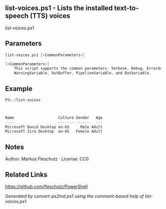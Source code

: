 ## list-voices.ps1 - Lists the installed text-to-speech (TTS) voices

list-voices.ps1

## Parameters
```powershell
list-voices.ps1 [<CommonParameters>]

[<CommonParameters>]
    This script supports the common parameters: Verbose, Debug, ErrorAction, ErrorVariable, WarningAction, 
    WarningVariable, OutBuffer, PipelineVariable, and OutVariable.
```

## Example
```powershell
PS>./list-voices



Name                    Culture Gender   Age
----                    ------- ------   ---
Microsoft David Desktop en-US     Male Adult
Microsoft Zira Desktop  en-US   Female Adult
```

## Notes
Author: Markus Fleschutz · License: CC0

## Related Links
https://github.com/fleschutz/PowerShell

*Generated by convert-ps2md.ps1 using the comment-based help of list-voices.ps1*
